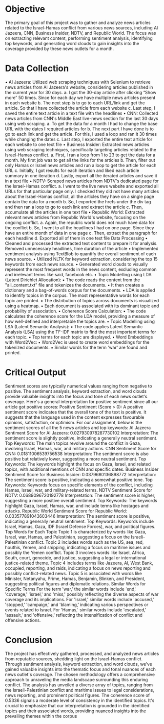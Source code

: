 #  Objective 
The primary goal of this project was to gather and analyze news articles related to the Israel-Hamas conflict from various news sources, including Al Jazeera, CNN, 
Business Insider, NDTV, and Republic World. The focus was on extracting relevant content, performing sentiment analysis, identifying top keywords, and generating 
word clouds to gain insights into the coverage provided by these news outlets for a month.
# Data Collection 

  • Al Jazeera: Utilized web scraping techniques with Selenium to retrieve news articles from Al Jazeera's website, considering articles published in the current 
  year for 30 days.
      a. I got the 30-day article after clicking “Show more” 50 times. Since for each day we have multiple news articles present in each website
      b. The next step is to go to each URL/link and get the article. So that I have collected the article from each website
      c. Last step, I saved the entire text article in a text file with the headlines
  • CNN: Collected news articles from CNN's Middle East live-news section for the last 30 days using web scraping.
      a. To get the data for a month I had to change the base URL with the dates I required articles for
      b. The next part I have done is to go to each link and get the article. For this, I used a loop and ran it 30 times while changing the dates
      c. Last step, I exported the entire text article for each website to one text file
  • Business Insider: Extracted news articles using web scraping techniques, specifically targeting articles related to the Israel-Hamas conflict.
      a. First, I ran a loop from 1 to 23 to get the data for a month. My first job was to get all the links for the articles
      b. Then, filter out only Hamas or Israel news articles and run a loop to get the article for each URL
      c. Initially, I got results for each iteration and liked each article summary in one iteration
      d. Lastly, export all the iterated articles and save it in a text file
  • NDTV: Scraped news articles from NDTV's dedicated page for the Israel-Hamas conflict.
      a. I went to the live news website and exported all URLs for that particular page only. I checked they did not have
      many articles about the Israel-Hamas conflict, all the articles they have on a single page contain the data for a month
      b. So, I exported the hrefs under the div tag and then ran a loop to go to each link and extract the article
      c. Then, accumulate all the articles in one text file
  • Republic World: Extracted relevant news articles from Republic World's website, focusing on the ongoing conflict.
      a. Again, the republic world does not much have data for the conflict
      b. So, I went to all the headlines I had on one page. Since they have an entire month of data in one page
      c. Then, extract the paragraph for each headline
      d. Exported all of them in one text file
  Data Processing 
    • Cleaned and processed the extracted text content to prepare it for analysis. Removed unnecessary headlines, time duration of the article
    • Implemented sentiment analysis using TextBlob to quantify the overall sentiment of each news source.
    • Utilized NLTK for keyword extraction, considering the top 15 keywords from each news source.
    • Generated word clouds to visually represent the most frequent words in the news content, excluding common and irrelevant terms like said, facebook etc.
    • Topic Modelling using LDA (Latent Dirichlet Allocation):
        ▪ The code reads the content from the "all_content.txt" file and tokenizes the documents.
        ▪ It then creates a dictionary and a bag-of-words corpus for the documents.
        ▪ LDA is applied to identify topics in the corpus. The most representative words for each topic are printed.
        ▪ The distribution of topics across documents is visualized using a heatmap.
        ▪ Each document is associated with its dominant topic and probability of association.
    • Coherence Score Calculation:
        ▪ The code calculates the coherence score for the LDA model, providing a measure of how well-defined and interpretable the topics are.
    • Topic Modelling using LSA (Latent Semantic Analysis):
        ▪ The code applies Latent Semantic Analysis (LSA) using the TF-IDF matrix to find the most important terms for each topic.
        ▪ Top terms for each topic are displayed.
    • Word Embeddings with Word2Vec:
        ▪ Word2Vec is used to create word embeddings for the tokenized documents.
        ▪ Similar words for the term 'war' are found and printed.
# Critical Output 
Sentiment scores are typically numerical values ranging from negative to positive. The sentiment analysis, keyword extraction, and word clouds provide valuable insights 
into the focus and tone of each news outlet's coverage. Here's a general interpretation for positive sentiment since all our article got positive scores:
Positive Sentiment (Score > 0): A positive sentiment score indicates that the overall tone of the text is positive. It suggests that the language used in the content 
expresses favourable opinions, satisfaction, or optimism.
For our assignment, below is the sentiment scores of all the 5 news articles and top keywords:
Al Jazeera 
    Sentiment Score for Al Jazeera: 0.027930978287730102
    Interpretation: The sentiment score is slightly positive, indicating a generally neutral sentiment.
    Top Keywords: The main topics revolve around the conflict in Gaza, involving Israel, Hamas, war, and military actions.
CNN 
    Sentiment Score for CNN: 0.01811006539756538
    Interpretation: The sentiment score is also positive but relatively lower, suggesting a more neutral sentiment.
    Top Keywords: The keywords highlight the focus on Gaza, Israel, and related topics, with additional mentions of CNN and specific dates.
Business Insider 
    Sentiment Score for Business Insider: 0.0379680136898772
    Interpretation: The sentiment score is positive, indicating a somewhat positive tone.
    Top Keywords: Keywords focus on specific elements of the conflict, including Hamas, Israel, war, and military-related terms.
NDTV 
    Sentiment Score for NDTV: 0.0689096720192778
    Interpretation: The sentiment score is higher, suggesting a more positive overall sentiment.
    Top Keywords: The keywords highlight Gaza, Israel, Hamas, war, and include terms like hostages and attacks.
Republic World 
    Sentiment Score for Republic World: 0.033577891043603446
    Interpretation: The sentiment score is positive, indicating a generally neutral sentiment.
    Top Keywords: Keywords include Israel, Hamas, Gaza, IDF (Israel Defense Forces), war, and political figures.
Top Words for Each Topic 
        Topic 1 is characterized by words like Gaza, Israel, war, Hamas, and Palestinian, suggesting a focus on the Israeli-Palestinian conflict.
        Topic 2 includes words such as the US, sea, red, houthis, Yemen, and shipping, indicating a focus on maritime issues and possibly the Yemen conflict.
        Topic 3 involves words like Israel, Africa, South, court, genocide, and justice, suggesting a legal or international justice-related theme.
        Topic 4 includes terms like Jazeera, Al, West Bank, occupied, reporting, and raids, indicating a focus on news reporting and possibly conflict-related news.
        Topic 5 is associated with words like Minister, Netanyahu, Prime, Hamas, Benjamin, Blinken, and President, suggesting political figures and diplomatic 
        relations.
Similar Words for Specific Terms 
      For the term 'war,' the similar words include 'end,' 'coverage,' 'israel,' and 'miss,' possibly reflecting the diverse aspects of war coverage and its 
      implications.
      For 'Israel,' similar words include 'accused,' 'stopped,' 'campaign,' and 'blaming,' indicating various perspectives or events related to Israel.
      For 'Hamas,' similar words include 'escalated,' 'assault,' and 'offensive,' reflecting the intensification of conflict and offensive actions.
# Conclusion 
  The project has effectively gathered, processed, and analyzed news articles from reputable sources, shedding light on the Israel-Hamas conflict. Through 
  sentiment analysis, keyword extraction, and word clouds, we've gained valuable insights into the thematic focus and tonal nuances of each news outlet's 
  coverage. The chosen methodology offers a comprehensive approach to unraveling the media landscape surrounding this enduring conflict.
  The analysis has unveiled a diverse array of topics, ranging from the Israeli-Palestinian conflict and maritime issues to legal considerations, news reporting, 
  and prominent political figures. The coherence score of 0.5336 signals a moderate level of consistency in the identified topics.
  It's crucial to emphasize that our interpretation is grounded in the identified topics and their associated words, providing nuanced insights into the 
  prevailing themes within the corpus
